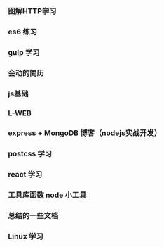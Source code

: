 ### 图解HTTP学习
### es6 练习
### gulp 学习
### 会动的简历

### js基础
### L-WEB

### express + MongoDB 博客（nodejs实战开发）
### postcss 学习
### react 学习

### 工具库函数 node 小工具
### 总结的一些文档

### Linux 学习
